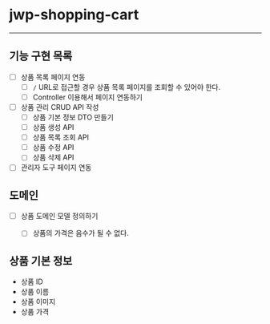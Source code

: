 # jwp-shopping-cart

---

## 기능 구현 목록

- [ ] 상품 목록 페이지 연동
  - [ ] `/` URL로 접근할 경우 상품 목록 페이지를 조회할 수 있어야 한다.
  - [ ] Controller 이용해서 페이지 연동하기
- [ ] 상품 관리 CRUD API 작성
  - [ ] 상품 기본 정보 DTO 만들기
  - [ ] 상품 생성 API
  - [ ] 상품 목록 조회 API
  - [ ] 상품 수정 API
  - [ ] 상품 삭제 API
- [ ] 관리자 도구 페이지 연동

## 도메인
- [ ] 상품 도메인 모델 정의하기
  - [ ] 상품의 가격은 음수가 될 수 없다.


## 상품 기본 정보
- 상품 ID
- 상품 이름
- 상품 이미지
- 상품 가격
